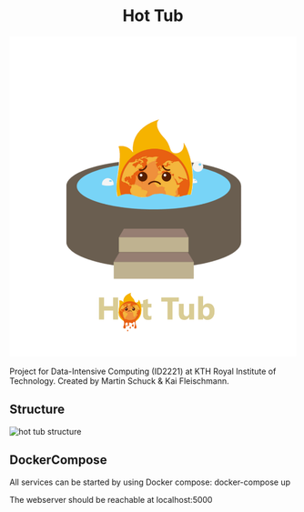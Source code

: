 <div align="center">

# Hot Tub

![hot tub logo](/media/hot_tub_logo.png "Hot Tub Logo")

</div>



Project for Data-Intensive Computing (ID2221) at KTH Royal Institute of
Technology. Created by Martin Schuck & Kai Fleischmann.

## Structure
![hot tub structure](/media/hot_tub_schema.png "Hot Tub internal structure")

## DockerCompose

All services can be started by using Docker compose:
docker-compose up

The webserver should be reachable at localhost:5000
